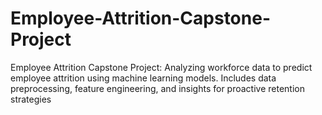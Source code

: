 # Employee-Attrition-Capstone-Project
Employee Attrition Capstone Project: Analyzing workforce data to predict employee attrition using machine learning models. Includes data preprocessing, feature engineering, and insights for proactive retention strategies
